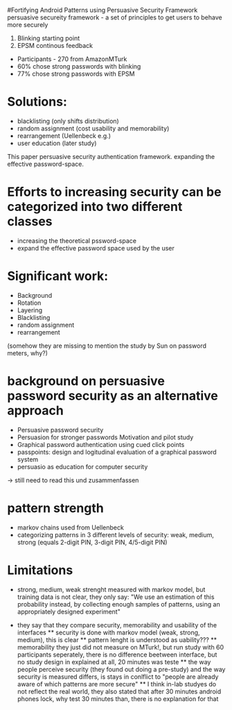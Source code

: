 #Fortifying Android Patterns using Persuasive Security Framework
persuasive secureity framework -  a set of principles to get users to behave more securely

1. Blinking starting point
2. EPSM continous feedback

* Participants - 270 from AmazonMTurk
* 60% chose strong passwords with blinking
* 77% chose strong passwords with EPSM

# Solutions:

* blacklisting (only shifts distribution)
* random assignment (cost usability and memorability)
* rearrangement (Uellenbeck e.g.)
* user education (later study)

This paper persuasive security authentication framework.
expanding the effective password-space.

# Efforts to increasing security can be categorized into two different classes
* increasing the theoretical pssword-space
* expand the effective password space used by the user

# Significant work:

* Background
* Rotation
* Layering
* Blacklisting
* random assignment
* rearrangement

(somehow they are missing to mention the study by Sun on password meters, why?)


# background on persuasive password security as an alternative approach

* Persuasive password security
* Persuasion for stronger passwords Motivation and pilot study
* Graphical password authentication using cued click points
* passpoints: design and logitudinal evaluation of a graphical password system
* persuasio as education for computer security

-> still need to read this und zusammenfassen

# pattern strength

* markov chains used from Uellenbeck
* categorizing patterns in 3 different levels of security: weak, medium, strong (equals 2-digit PIN, 3-digit PIN, 4/5-digit PIN)

# Limitations
* strong, medium, weak strenght measured with markov model, but training data is not clear, they only say: "We use an estimation of this probability instead, by collecting enough samples of patterns, using an appropriately designed experiment"

* they say that they compare security, memorability and usability of the interfaces
** security is done with markov model (weak, strong, medium), this is clear
** pattern lenght is understood as uability???
** memorability they just did not measure on MTurk!, but run study with 60 participants seperately, there is no difference beetween interface, but no study design in explained at all, 20 minutes was teste
** the way people perceive security (they found out doing a pre-study) and the way security is measured differs, is stays in conlflict to "people are already aware of which patterns are more secure"
** I think in-lab studyes do not reflect the real world, they also stated that after 30 minutes android phones lock, why test 30 minutes than, there is no explanation for that




